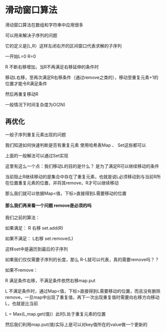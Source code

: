 
# 滑动窗口算法 

滑动窗口算法在数组和字符串中应用很多

可以用来解决子序列的问题

它的定义是[L,R）这样左闭右开的区间窗口代表求解的子序列

一开始L=0 R=0 

R 不断右移增加，当R不再满足右移延伸的条件时

移动L右移，至再次满足R右移条件（通过remove之类的），移动至重复元素+1的位置才能令R满足条件

然后再重复移动R

一般情况下时间复杂度为O(2N)

## 再优化

一般子序列重复元素出现的问题

我们知道如何快速判断是否有重复元素 使用哈希表Map 、 Set这些都可以

上面的一般解法可以通过Set实现

这里有这么一个点：我们移动L的目的是什么？ 是为了满足R可以继续移动的条件

当前阻止R继续移动的是集合中存在了重复元素，也就是说L必须移动到与当前R所在位置重复元素的位置，并将其remove，R才可以继续移动

那么我们就可以依据Map<值，下标>直接得到L需要移动的位置

#### 那么我们再来看一个问题 remove是必须的吗

我们之前的算法：

如果满足： R 右移 set.add(R)

如果不满足： L右移 set.remove(L)

这样set中是遍历到最后的子序列

如果我们仅仅需要子序列的长度，那么 R-L就可以代表，真的需要remove吗？？

如果不remove：

R 满足条件右移，不满足条件依然右移map.put

L 不满足条件时，通过Map<值，下标>直接得到L需要移动的位置，而且没有删除remove，一旦map中出现了重复值，再下一次出现重复值时需要向右移方向移动L，也就是比当前

L = Max(L,map.get(值)）此时L处于重复元素的位置

然后我们利用map.put(值)实际上是可以对key值所在的value做一个更新的

